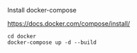 Install docker-compose

https://docs.docker.com/compose/install/

```
cd docker
docker-compose up -d --build
```